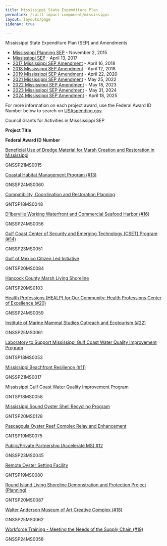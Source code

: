 ```yaml
---
title: Mississippi State Expenditure Plan
permalink: /spill-impact-component/mississippi
layout: layouts/page
sidenav: true

---
```

Mississippi State Expenditure Plan (SEP) and Amendments

*   [Mississippi Planning SEP](/sites/default/files/2025-01/MS_PSEP_Plan%209.21.2015.pdf) - November 2, 2015
*   [Mississippi SEP](/sites/default/files/2025-01/SEP_MS_20170427.pdf) - April 13, 2017
*   [2017 Mississippi SEP Amendment](/sites/default/files/2025-01/MS%20State%20Expenditure%20Plan%20Amendment%202017%202.12.18_FINAL_508Compliance.pdf) - April 16, 2018
*   [2018 Mississippi SEP Amendment](/sites/default/files/2025-01/MS%20SEP%202018%20Amendment%20Final%2002.08.19-508.pdf) - April 12, 2018
*   [2019 Mississippi SEP Amendment](/sites/default/files/2025-01/State%20Expenditure%20Plan%20Amendment%20MS%202019%20FINAL%20for%20Submission%202.25.2020_508.pdf) - April 22, 2020
*   [2021 Mississippi SEP Amendment](/sites/default/files/2025-01/MS_SEP_2021_Amendment_FINAL_04262022.pdf) - May 25, 2022
*   [2022 Mississippi SEP Amendment](/sites/default/files/2025-01/MS_SEP_2022%20Amendment.pdf) - May 18, 2023
*   [2023 Mississippi SEP Amendment](/sites/default/files/2025-01/MS_2023_State%20Expenditure%20Plan%20Amendment%20for%20Council%20Submission%205.2.2024.pdf) - May 31, 2024
*   [2024 Mississippi SEP Amendment](/sites/default/files/2025-05/2024%20Mississippi%20State%20Expenditure%20Plan%20Amendment%20for%20Council%20Submission%204.3.2025%20Final.pdf) - April 18, 2025

For more information on each project award, use the Federal Award ID Number below to search on [USAspending.gov](https://www.usaspending.gov/search/?hash=d0cede4de5827d24bbd9d27076bf18f2).

Council Grants for Activities in Misssissippi SEP

**Project Title**

**Federal Award ID Number**

[Beneficial Use of Dredge Material for Marsh Creation and Restoration in Mississippi](/sites/default/files/2025-01/MS%20SEP%202018%20Amendment%20Final%2002.08.19-508.pdf#page=23)

GNSSP21MS0015

[Coastal Habitat Management Program (#13)](/sites/default/files/2025-01/MS_SEP_2021_Amendment_FINAL_04262022.pdf#page=17)

GNSSP24MS0060

[Compatibility, Coordination and Restoration Planning](/sites/default/files/2025-01/MS%20State%20Expenditure%20Plan%20Amendment%202017%202.12.18_FINAL_508Compliance.pdf#page=19)

GNTSP18MS0048

[D’Iberville Working Waterfront and Commercial Seafood Harbor (#16)](/sites/default/files/2025-01/MS_2023_State%20Expenditure%20Plan%20Amendment%20for%20Council%20Submission%205.2.2024.pdf#page=17)

GNSSP24MS0056

[Gulf Coast Center of Security and Emerging Technology (CSET) Program (#14)](/sites/default/files/2025-01/MS_SEP_2021_Amendment_FINAL_04262022.pdf#page=20)

GNSSP23MS0051

[Gulf of Mexico Citizen Led Initiative](/sites/default/files/2025-01/MS%20State%20Expenditure%20Plan%20Amendment%202017%202.12.18_FINAL_508Compliance.pdf#page=21)

GNTSP20MS0084

[Hancock County Marsh Living Shoreline](https://www.mdeq.ms.gov/wp-content/uploads/2019/09/2018-Mississippi-State-Expenditure-Plan-Amendment.pdf#page=27)﻿

GNTSP20MS0103

[Health Professions (HEALP) for Our Community: Health Professions Center of Excellence (#20)](/sites/default/files/2025-01/MS_SEP_2022%20Amendment.pdf#page=23)

GNSSP24MS0059

[Institute of Marine Mammal Studies Outreach and Ecotourism (#22)](/sites/default/files/2025-01/MS_SEP_2022%20Amendment.pdf#page=27)

GNSSP25MS0061

﻿[Laboratory to Support Mississippi Gulf Coast Water Quality Improvement Program](/sites/default/files/2025-01/SEP_MS_20170427.pdf#page=17)

GNTSP18MS0053

[Mississippi Beachfront Resilience (#11)](/sites/default/files/2025-01/MS_SEP_2021_Amendment_FINAL_04262022.pdf#page=15)

GNSSP21MS0017

[Mississippi Gulf Coast Water Quality Improvement Program](/sites/default/files/2025-01/SEP_MS_20170427.pdf#page=17)

GNTSP18MS0058

﻿[Mississippi Sound Oyster Shell Recycling Program](https://www.mdeq.ms.gov/wp-content/uploads/2019/09/2018-Mississippi-State-Expenditure-Plan-Amendment.pdf#page=19)

GNTSP20MS0128

[Pascagoula Oyster Reef Complex Relay and Enhancement](/sites/default/files/2025-01/SEP_MS_20170427.pdf#page=21)

GNTSP19MS0075

[Public/Private Partnership (Accelerate MS) #12](/sites/default/files/2025-01/MS_SEP_2021_Amendment_FINAL_04262022.pdf#page=16)

GNSSP23MS0045

[Remote Oyster Setting Facility](/sites/default/files/2025-01/MS%20State%20Expenditure%20Plan%20Amendment%202017%202.12.18_FINAL_508Compliance.pdf#page=26)

GNTSP19MS0080

[Round Island Living Shoreline Demonstration and Protection Project (Planning)](/sites/default/files/2025-01/MS%20State%20Expenditure%20Plan%20Amendment%202017%202.12.18_FINAL_508Compliance.pdf#page=35)﻿

GNTSP20MS0087

[Walter Anderson Museum of Art Creative Complex (#18)](/sites/default/files/2025-01/MS_SEP_2022%20Amendment.pdf#page=18)

GNSSP25MS0062

[Workforce Training - Meeting the Needs of the Supply Chain (#19)](/sites/default/files/2025-01/MS_SEP_2022%20Amendment.pdf#page=21)

GNSSP24MS0058